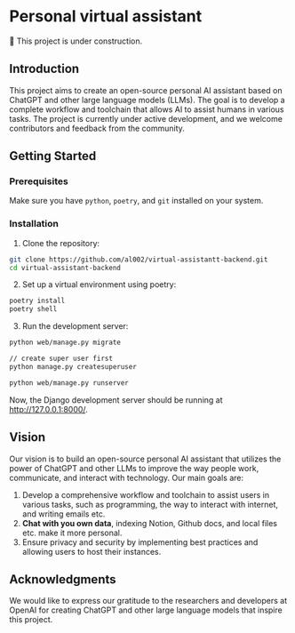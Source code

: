 # Personal virtual assistant

🚧 This project is under construction.

## Introduction

This project aims to create an open-source personal AI assistant based on ChatGPT and other large language models (LLMs). The goal is to develop a complete workflow and toolchain that allows AI to assist humans in various tasks. The project is currently under active development, and we welcome contributors and feedback from the community.

## Getting Started

### Prerequisites

Make sure you have `python`, `poetry`, and `git` installed on your system.

### Installation

1. Clone the repository:

```bash
git clone https://github.com/al002/virtual-assistantt-backend.git
cd virtual-assistant-backend
```

2. Set up a virtual environment using poetry:
```bash
poetry install
poetry shell
```

3. Run the development server:
```bash
python web/manage.py migrate

// create super user first
python manage.py createsuperuser

python web/manage.py runserver
```

Now, the Django development server should be running at http://127.0.0.1:8000/. 

## Vision
Our vision is to build an open-source personal AI assistant that utilizes the power of ChatGPT and other LLMs to improve the way people work, communicate, and interact with technology. Our main goals are:

1. Develop a comprehensive workflow and toolchain to assist users in various tasks, such as programming, the way to interact with internet, and writing emails etc.
2. **Chat with you own data**, indexing Notion, Github docs, and local files etc. make it more personal.
3. Ensure privacy and security by implementing best practices and allowing users to host their instances.

## Acknowledgments

We would like to express our gratitude to the researchers and developers at OpenAI for creating ChatGPT and other large language models that inspire this project.

